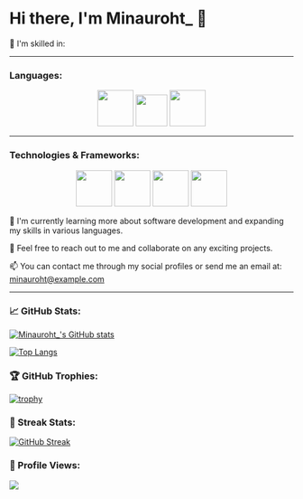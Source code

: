 # Hi there, I'm Minauroht_ 👋


🔨 I'm skilled in:

----------
### Languages:

<div align="center">
  <img height="64px" src="https://cdn.jsdelivr.net/gh/devicons/devicon/icons/lua/lua-plain-wordmark.svg" />
  <img height="56px" src="https://cdn.jsdelivr.net/gh/devicons/devicon/icons/kotlin/kotlin-original.svg" />
  <img height="64px" src="https://cdn.jsdelivr.net/gh/devicons/devicon/icons/python/python-original.svg" />
</div>

----------
### Technologies & Frameworks:

<div align="center">
  <img height="64px" src="https://luvit.io/logo-white.svg" />
  <img height="64px" src="https://love2d.org/w/images/6/68/love-app-0.10.png" />
  <img height="64px" src="https://cdn.jsdelivr.net/gh/devicons/devicon/icons/vscode/vscode-original.svg" />
  <img height="64px" src="https://seeklogo.com/images/I/intellij-idea-logo-F0395EF783-seeklogo.com.png" />
</div>

🌱 I'm currently learning more about software development and expanding my skills in various languages.

👯 Feel free to reach out to me and collaborate on any exciting projects.

📫 You can contact me through my social profiles or send me an email at: minauroht@example.com

---

### 📈 GitHub Stats:

[![Minauroht_'s GitHub stats](https://github-readme-stats.vercel.app/api?username=Minauroht&show_icons=true&theme=dark)](https://github.com/anuraghazra/github-readme-stats)

[![Top Langs](https://github-readme-stats.vercel.app/api/top-langs/?username=Minauroht&layout=compact&theme=dark)](https://github.com/Minauroht/)

### 🏆 GitHub Trophies:

[![trophy](https://github-profile-trophy.vercel.app/?username=Minauroht&column=7&theme=onedark)](https://github.com/ryo-ma/github-profile-trophy)

### 🧾 Streak Stats:

[![GitHub Streak](https://github-readme-streak-stats.herokuapp.com/?user=Minauroht&theme=dark)](https://git.io/streak-stats)

### 👀 Profile Views:

![](https://komarev.com/ghpvc/?username=Minauroht&color=grey)
